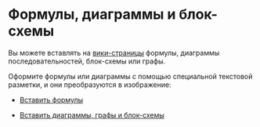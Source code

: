 # Формулы, диаграммы и блок-схемы

Вы можете вставлять на [вики-страницы](pages-types.md#page) формулы, диаграммы последовательностей, блок-схемы или графы. 

Оформите формулы или диаграммы с помощью специальной текстовой разметки, и они преобразуются в изображение:

* [Вставить формулы](static-markup/formulas.md)

* [Вставить диаграммы, графы и блок-схемы](static-markup/diagram.md)

